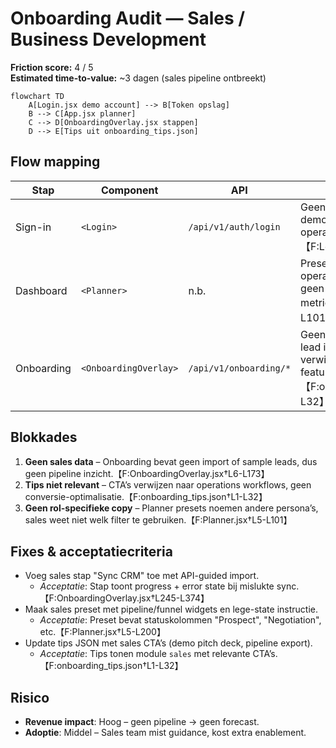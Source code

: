 # Onboarding Audit — Sales / Business Development

**Friction score:** 4 / 5  
**Estimated time-to-value:** ~3 dagen (sales pipeline ontbreekt)

```mermaid
flowchart TD
    A[Login.jsx demo account] --> B[Token opslag]
    B --> C[App.jsx planner]
    C --> D[OnboardingOverlay.jsx stappen]
    D --> E[Tips uit onboarding_tips.json]
```

## Flow mapping
| Stap | Component | API | Bevinding |
| --- | --- | --- | --- |
| Sign-in | `<Login>` | `/api/v1/auth/login` | Geen sales persona keuze; demo copy verwijst naar operations/finance.【F:Login.jsx†L6-L155】 |
| Dashboard | `<Planner>` | n.b. | Presets focussen op operations (Bart, Anna, etc.), geen Sales pipeline of funnel metrics.【F:Planner.jsx†L5-L101】 |
| Onboarding | `<OnboardingOverlay>` | `/api/v1/onboarding/*` | Geen stap voor CRM-sync of lead import; fallback tips verwijzen naar MR-DJ features (niet sales).【F:onboarding_tips.json†L1-L32】 |

## Blokkades
1. **Geen sales data** – Onboarding bevat geen import of sample leads, dus geen pipeline inzicht.【F:OnboardingOverlay.jsx†L6-L173】
2. **Tips niet relevant** – CTA’s verwijzen naar operations workflows, geen conversie-optimalisatie.【F:onboarding_tips.json†L1-L32】
3. **Geen rol-specifieke copy** – Planner presets noemen andere persona’s, sales weet niet welk filter te gebruiken.【F:Planner.jsx†L5-L101】

## Fixes & acceptatiecriteria
- Voeg sales stap "Sync CRM" toe met API-guided import.
  - *Acceptatie*: Stap toont progress + error state bij mislukte sync.【F:OnboardingOverlay.jsx†L245-L374】
- Maak sales preset met pipeline/funnel widgets en lege-state instructie.
  - *Acceptatie*: Preset bevat statuskolommen "Prospect", "Negotiation", etc.【F:Planner.jsx†L5-L200】
- Update tips JSON met sales CTA’s (demo pitch deck, pipeline export).
  - *Acceptatie*: Tips tonen module `sales` met relevante CTA’s.【F:onboarding_tips.json†L1-L32】

## Risico
- **Revenue impact**: Hoog – geen pipeline → geen forecast.
- **Adoptie**: Middel – Sales team mist guidance, kost extra enablement.


